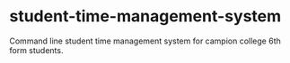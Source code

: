 # student-time-management-system
Command line student time management system for campion college 6th form students.
